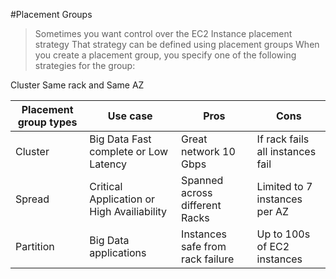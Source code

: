#Placement Groups 

> Sometimes you want control over the EC2 Instance placement strategy
> That strategy can be defined using placement groups
> When you create a placement group, you specify one of the following strategies for the group:

Cluster Same rack and Same AZ

|Placement group types| Use case | Pros | Cons |
| - | - | - |-|
|Cluster| Big Data Fast complete or Low Latency | Great network 10 Gbps | If rack fails all instances fail |
|Spread| Critical Application or High Availiability|Spanned across different Racks | Limited to 7 instances per AZ|
|Partition| Big Data applications |Instances safe from rack failure | Up to 100s of EC2 instances |
